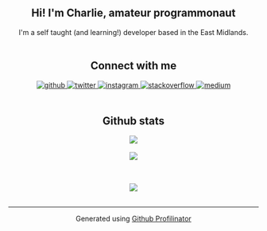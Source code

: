 ## <div align="center">Hi! I'm Charlie, amateur programmonaut</div>  
  

<div align="center">I'm a self taught (and learning!) developer based in the East Midlands.</div>  
  

<br/>  

## <div align="center">Connect with me</div>  
  

<div align="center">
<a href="https://github.com/charlie-daniels" target="_blank">
<img src=https://img.shields.io/badge/github-%2324292e.svg?&style=for-the-badge&logo=github&logoColor=white alt=github style="margin-bottom: 5px;" />
</a>
<a href="https://twitter.com/chadanx_" target="_blank">
<img src=https://img.shields.io/badge/twitter-%2300acee.svg?&style=for-the-badge&logo=twitter&logoColor=white alt=twitter style="margin-bottom: 5px;" />
</a>
<a href="https://instagram.com/charlie_daniels_dev" target="_blank">
<img src=https://img.shields.io/badge/instagram-%23000000.svg?&style=for-the-badge&logo=instagram&logoColor=white alt=instagram style="margin-bottom: 5px;" />
</a>
<a href="https://stackoverflow.com/users/11442321" target="_blank">
<img src=https://img.shields.io/badge/stackoverflow-%23F28032.svg?&style=for-the-badge&logo=stackoverflow&logoColor=white alt=stackoverflow style="margin-bottom: 5px;" />
</a>
<a href="https://medium.com/@charlied030401" target="_blank">
<img src=https://img.shields.io/badge/medium-%23292929.svg?&style=for-the-badge&logo=medium&logoColor=white alt=medium style="margin-bottom: 5px;" />
</a>  
</div>  
  

<br/>  

## <div align="center">Github stats</div>  
  

<div align="center"><img src="https://github-readme-stats.vercel.app/api?username=charlie-daniels&show_icons=true&count_private=true&theme=react&hide_title=true&hide_border=true" align="center" /></div>  

<br/>

<div align="center"><img src="https://github-readme-stats.vercel.app/api/top-langs/?username=charlie-daniels&hide_border=true&layout=compact&theme=react&hide_title=true" align="center" /></div>  

<br/>  

##   

<div align="center">
<img src="https://komarev.com/ghpvc/?username=charlie-daniels&&style=flat-square" align="center" />
</div>  

<br />

----
<div align="center">Generated using <a href="https://profilinator.rishav.dev/" target="_blank">Github Profilinator</a></div>
